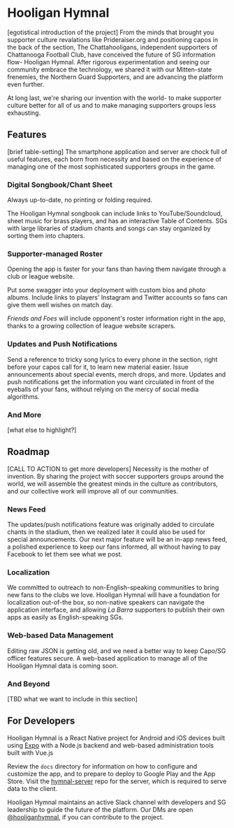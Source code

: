 # Hooligan Hymnal

[egotistical introduction of the project]
From the minds that brought you supporter culture revalations like Prideraiser.org and positioning capos in the back of the section, The Chattahooligans, independent supporters of Chattanooga Football Club, have conceived the future of SG information flow- Hooligan Hymnal. After rigorous experimentation and seeing our community embrace the technology, we shared it with our Mitten-state frenemies, the Northern Guard Supporters, and are advancing the platform even further.

At long last, we're sharing our invention with the world- to make supporter culture better for all of us and to make managing supporters groups less exhausting.

## Features

[brief table-setting]
The smartphone application and server are chock full of useful features, each born from necessity and based on the experience of managing one of the most sophisticated supporters groups in the game.

### Digital Songbook/Chant Sheet

Always up-to-date, no printing or folding required.

The Hooligan Hymnal songbook can include links to YouTube/Soundcloud, sheet music for brass players, and has an interactive Table of Contents. SGs with large libraries of stadium chants and songs can stay organized by sorting them into chapters.

### Supporter-managed Roster

Opening the app is faster for your fans than having them navigate through a club or league website.

Put some swagger into your deployment with custom bios and photo albums. Include links to players' Instagram and Twitter accounts so fans can give them well wishes on match day.

_Friends and Foes_ will include opponent's roster information right in the app, thanks to a growing collection of league website scrapers.

### Updates and Push Notifications

Send a reference to tricky song lyrics to every phone in the section, right before your capos call for it, to learn new material easier. Issue announcements about special events, merch drops, and more. Updates and push notifications get the information you want circulated in front of the eyeballs of your fans, without relying on the mercy of social media algorithms.

### And More

[what else to highlight?]

## Roadmap

[CALL TO ACTION to get more developers]
Necessity is the mother of invention. By sharing the project with soccer supporters groups around the world, we will assemble the greatest minds in the culture as contributors, and our collective work will improve all of our communities. 

### News Feed

The updates/push notifications feature was originally added to circulate chants in the stadium, then we realized later it could also be used for special announcements. Our next major feature will be an in-app news feed, a polished experience to keep our fans informed, all without having to pay Facebook to let them see what we post.

### Localization

We committed to outreach to non-English-speaking communities to bring new fans to the clubs we love. Hooligan Hymnal will have a foundation for localization out-of-the box, so non-native speakers can navigate the application interface, and allowing _La Barra_ supporters to publish their own apps as easily as English-speaking SGs. 

### Web-based Data Management

Editing raw JSON is getting old, and we need a better way to keep Capo/SG officer features secure. A web-based application to manage all of the Hooligan Hymnal data is coming soon.

### And Beyond

[TBD what we want to include in this section]

## For Developers

Hooligan Hymnal is a React Native project for Android and iOS devices built using [Expo](https://expo.io) with a Node.js backend and web-based administration tools built with Vue.js

Review the `docs` directory for information on how to configure and customize the app, and to prepare to deploy to Google Play and the App Store. Visit the [hymnal-server](https://github.com/Chattahooligans/hymnal-server) repo for the server, which is required to serve data to the client.

Hooligan Hymnal maintains an active Slack channel with developers and SG leadership to guide the future of the platform. Our DMs are open [@hooliganhymnal](https://twitter.com/hooliganhymnal), if you can contribute to the project.
